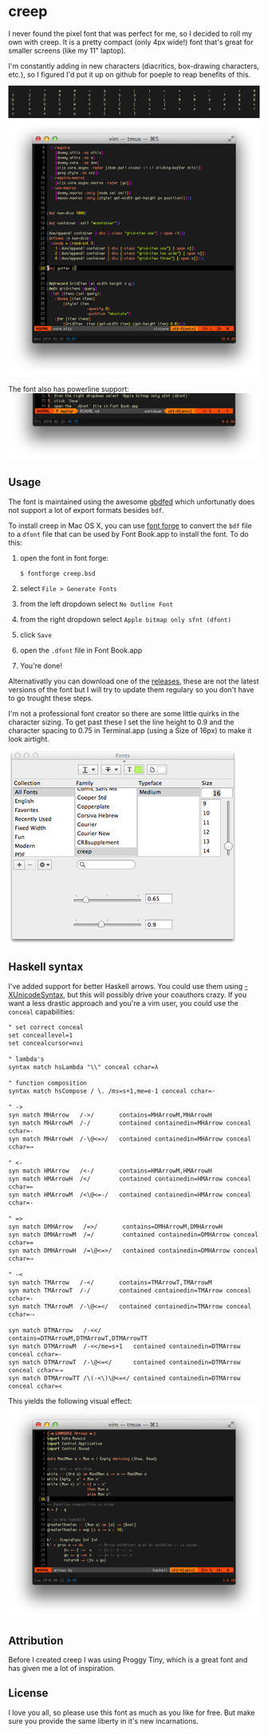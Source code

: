 creep
=====

I never found the pixel font that was perfect for me, so I decided to roll
my own with creep.  It is a pretty compact (only 4px wide!) font that's great
for smaller screens (like my 11" laptop).

I'm constantly adding in new characters (diacritics, box-drawing characters, etc.),
so I figured I'd put it up on github for poeple to reap benefits of this.

![screenshot1](screens/screen.png  "screenshot of the ASCII characters")
![screenshot2](screens/screen2.png "in the wild example")

The font also has powerline support:
![powerline](screens/powerline.png "powerline screenshot")


## Usage
The font is maintained using the awesome [gbdfed](http://sofia.nmsu.edu/~mleisher/Software/gbdfed/) 
which unfortunatly does not support a lot of export formats besides `bdf`.

To install creep in Mac OS X, you can use [font forge](http://fontforge.org/) to convert the `bdf`
file to a `dfont` file that can be used by Font Book.app to install the font.  To do this:

1. open the font in font forge:

   ```shell
   $ fontforge creep.bsd
   ```
2. select `File > Generate Fonts`
3. from the left dropdown select `No Outline Font`
4. from the right dropdown select `Apple bitmap only sfnt (dfont)`
5. click `Save`
6. open the `.dfont` file in Font Book.app
7. You're done!

Alternativatly you can download one of the [releases](https://github.com/romeovs/creep/releases),
these are not the latest versions of the font but I will try to update them regulary so you don't
have to go trought these steps.

I'm not a professional font creator so there are some little quirks in the character
sizing.  To get past these I set the line height to 0.9 and the character spacing
to 0.75 in Terminal.app (using a Size of 16px) to make it look airtight.

![terminal](screens/info.png "Terminal.app settings")

## Haskell syntax
I've added support for better Haskell arrows.  You could use them using
[-XUnicodeSyntax](http://www.haskell.org/ghc/docs/7.4.1/html/users_guide/syntax-extns.html#unicode-syntax),
but this will possibly drive your coauthors crazy.  If you want a less drastic
approach and you're a vim user, you could use the `conceal` capabilities:

```VimL
" set correct conceal
set conceallevel=1
set concealcursor=nvi

" lambda's
syntax match hsLambda "\\" conceal cchar=λ

" function composition
syntax match hsCompose / \. /ms=s+1,me=e-1 conceal cchar=·

" ->
syn match MHArrow   /->/       contains=MHArrowM,MHArrowH
syn match MHArrowM  /-/        contained containedin=MHArrow conceal cchar=-
syn match MHArrowH  /-\@<=>/   contained containedin=MHArrow conceal cchar=→

" <-
syn match HMArrow   /<-/       contains=HMArrowM,HMArrowH
syn match HMArrowH  /</        contained containedin=HMArrow conceal cchar=←
syn match HMArrowM  /<\@<=-/   contained containedin=HMArrow conceal cchar=-

" =>
syn match DMHArrow   /=>/       contains=DMHArrowM,DMHArrowH
syn match DMHArrowM  /=/        contained containedin=DMHArrow conceal cchar==
syn match DMHArrowH  /=\@<=>/   contained containedin=DMHArrow conceal cchar=⇒

" -<
syn match TMArrow   /-</       contains=TMArrowT,TMArrowM
syn match TMArrowT  /-/        contained containedin=TMArrow conceal cchar=-
syn match TMArrowM  /-\@<=</   contained containedin=TMArrow conceal cchar=⤙

syn match DTMArrow   /-<</         contains=DTMArrowM,DTMArrowT,DTMArrowTT
syn match DTMArrowM  /-<</me=s+1   contained containedin=DTMArrow conceal cchar=-
syn match DTMArrowT  /-\@<=</      contained containedin=DTMArrow conceal cchar=⤛
syn match DTMArrowTT /\(-<\)\@<=</ contained containedin=DTMArrow conceal cchar=<
```

This yields the following visual effect:
![haskell](screens/haskell.png "haskell screenshot")


## Attribution
Before I created creep I was using Proggy Tiny, which is a great font
and has given me a lot of inspiration.

## License
I love you all, so please use this font as much as you like for free.  But make sure you provide the
same liberty in it's new incarnations.

